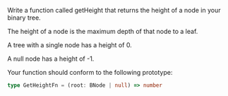 Write a function called getHeight that returns the height of a node in your binary tree.

The height of a node is the maximum depth of that node to a leaf.

A tree with a single node has a height of 0.

A null node has a height of -1.

Your function should conform to the following prototype:

```typescript
type GetHeightFn = (root: BNode | null) => number
```
